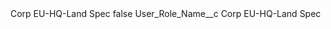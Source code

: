 <?xml version="1.0" encoding="UTF-8"?>
<CustomMetadata xmlns="http://soap.sforce.com/2006/04/metadata" xmlns:xsi="http://www.w3.org/2001/XMLSchema-instance" xmlns:xsd="http://www.w3.org/2001/XMLSchema">
    <label>Corp EU-HQ-Land Spec</label>
    <protected>false</protected>
    <values>
        <field>User_Role_Name__c</field>
        <value xsi:type="xsd:string">Corp EU-HQ-Land Spec</value>
    </values>
</CustomMetadata>
